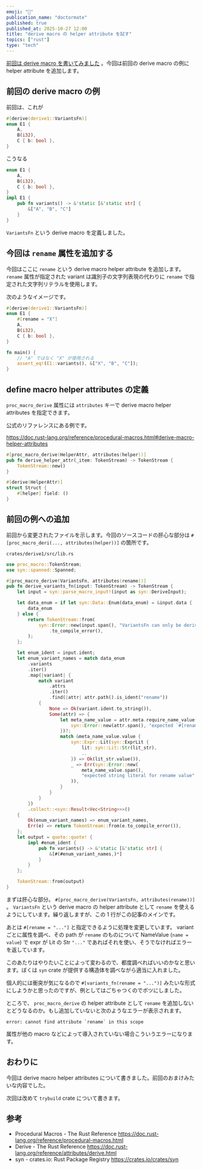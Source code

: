 ```yaml
---
emoji: "📛"
publication_name: "doctormate"
published: true
published_at: 2025-10-27 12:00
title: "derive macro の helper attribute を試す"
topics: ["rust"]
type: "tech"
---
```


[前回は derive macro を書いてみました][zenn:0a7cc9365d90cd] 。今回は前回の derive macro の例に helper attribute を追加します。

## 前回の derive macro の例

前回は、これが

```rust
#[derive(derive1::VariantsFn)]
enum E1 {
    A,
    B(i32),
    C { b: bool },
}
```

こうなる

```rust
enum E1 {
    A,
    B(i32),
    C { b: bool },
}
impl E1 {
    pub fn variants() -> &'static [&'static str] {
        &["A", "B", "C"]
    }
}
```

`VariantsFn` という derive macro を定義しました。

## 今回は `rename` 属性を追加する

今回はここに `rename` という derive macro helper attribute を追加します。`rename` 属性が指定された variant は識別子の文字列表現の代わりに `rename` で指定された文字列リテラルを使用します。

次のようなイメージです。

```rust
#[derive(derive1::VariantsFn)]
enum E1 {
    #[rename = "X"]
    A,
    B(i32),
    C { b: bool },
}

fn main() {
    // "A" ではなく "X" が使用される
    assert_eq!(E1::variants(), &["X", "B", "C"]);
}
```

## define macro helper attributes の定義

`proc_macro_derive` 属性には `attributes` キーで derive macro helper attributes を指定できます。

公式のリファレンスにある例です。

<https://doc.rust-lang.org/reference/procedural-macros.html#derive-macro-helper-attributes>

```rust
#[proc_macro_derive(HelperAttr, attributes(helper))]
pub fn derive_helper_attr(_item: TokenStream) -> TokenStream {
    TokenStream::new()
}
```

```rust
#[derive(HelperAttr)]
struct Struct {
    #[helper] field: ()
}
```

## 前回の例への追加

前回から変更されたファイルを示します。今回のソースコードの肝心な部分は `#[proc_macro_deri(..., attributes(helper))]` の箇所です。

`crates/derive1/src/lib.rs`

```rust
use proc_macro::TokenStream;
use syn::spanned::Spanned;

#[proc_macro_derive(VariantsFn, attributes(rename))]
pub fn derive_variants_fn(input: TokenStream) -> TokenStream {
    let input = syn::parse_macro_input!(input as syn::DeriveInput);

    let data_enum = if let syn::Data::Enum(data_enum) = &input.data {
        data_enum
    } else {
        return TokenStream::from(
            syn::Error::new(input.span(), "VariantsFn can only be derived for enums")
                .to_compile_error(),
        );
    };

    let enum_ident = input.ident;
    let enum_variant_names = match data_enum
        .variants
        .iter()
        .map(|variant| {
            match variant
                .attrs
                .iter()
                .find(|attr| attr.path().is_ident("rename"))
            {
                None => Ok(variant.ident.to_string()),
                Some(attr) => {
                    let meta_name_value = attr.meta.require_name_value().map_err(|_| {
                        syn::Error::new(attr.span(), "expected `#[rename = \"name\"]` attribute")
                    })?;
                    match &meta_name_value.value {
                        syn::Expr::Lit(syn::ExprLit {
                            lit: syn::Lit::Str(lit_str),
                            ..
                        }) => Ok(lit_str.value()),
                        _ => Err(syn::Error::new(
                            meta_name_value.span(),
                            "expected string literal for rename value",
                        )),
                    }
                }
            }
        })
        .collect::<syn::Result<Vec<String>>>()
    {
        Ok(enum_variant_names) => enum_variant_names,
        Err(e) => return TokenStream::from(e.to_compile_error()),
    };
    let output = quote::quote! {
        impl #enum_ident {
            pub fn variants() -> &'static [&'static str] {
                &[#(#enum_variant_names,)*]
            }
        }
    };

    TokenStream::from(output)
}
```

まずは肝心な部分。 `#[proc_macro_derive(VariantsFn, attributes(rename))]` 。 `VariantsFn` という derive macro の helper attribute として `rename` を使えるようにしています。繰り返しますが、この 1 行がこの記事のメインです。

あとは `#[rename = "..."]` と指定できるように処理を変更しています。 variant ごとに属性を調べ、その path が `rename` のものについて NameValue (`name = value`) で expr が Lit の Str `"..."` であればそれを使い、そうでなければエラーを返しています。

このあたりはやりたいことによって変わるので、都度調べればいいのかなと思います。ぼくは `syn` crate が提供する構造体を調べながら適当に入れました。

個人的には衝突が気になるので `#[variants_fn(rename = "...")]` みたいな形式にしようかと思ったのですが、例としてはごちゃつくのでボツにしました。

ところで、 `proc_macro_derive` の helper attribute として `rename` を追加しないとどうなるのか。もし追加していないと次のようなエラーが表示されます。

```
error: cannot find attribute `rename` in this scope
```

属性が他の macro などによって導入されていない場合こういうエラーになります。

## おわりに

今回は derive macro helper attributes について書きました。前回のおまけみたいな内容でした。

次回は改めて `trybuild` crate について書きます。

## 参考

- Procedural Macros - The Rust Reference <https://doc.rust-lang.org/reference/procedural-macros.html>
- Derive - The Rust Reference <https://doc.rust-lang.org/reference/attributes/derive.html>
- syn - crates.io: Rust Package Registry <https://crates.io/crates/syn>


[zenn:0a7cc9365d90cd]: https://zenn.dev/doctormate/articles/0a7cc9365d90cd
